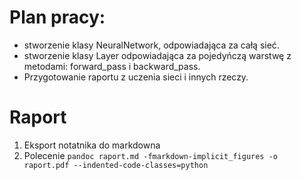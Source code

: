 # Plan pracy:
  - stworzenie klasy NeuralNetwork, odpowiadająca za całą sieć.
  - stworzenie klasy Layer odpowiadająca za pojedyńczą warstwę z metodami: forward_pass i backward_pass.
  - Przygotowanie raportu z uczenia sieci i innych rzeczy.


# Raport
1. Eksport notatnika do markdowna
1. Polecenie `pandoc raport.md -fmarkdown-implicit_figures -o raport.pdf --indented-code-classes=python`
